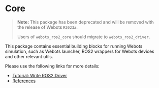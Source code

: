 # Core

> **Note:** This package has been deprecated and will be removed with the release of Webots `R2023a`.
>
>  Users of `webots_ros2_core` should migrate to `webots_ros2_driver`.

This package contains essential building blocks for running Webots simulation, such as Webots launcher, ROS2 wrappers for Webots devices and other relevant utils.

Please use the following links for more details:

* [Tutorial: Write ROS2 Driver](https://github.com/cyberbotics/webots_ros2/wiki/Deprecated-Tutorial-Write-ROS2-Driver)
* [References](https://github.com/cyberbotics/webots_ros2/wiki/Deprecated-References)
